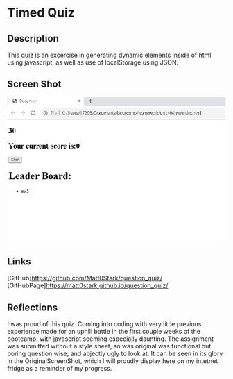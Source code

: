 # Timed Quiz

## Description
This quiz is an excercise in generating dynamic elements inside of html using javascript, as well as use of localStorage using JSON.

## Screen Shot
![originalScreenShot](./assets/images/Screenshotquiz.png)

## Links

[GitHub]https://github.com/Matt0Stark/question_quiz/
[GitHubPage]https://matt0stark.github.io/question_quiz/

## Reflections
I was proud of this quiz. Coming into coding with very little previous experience made for an uphill battle in the first couple weeks of the bootcamp, with javascript seeming especially daunting. The assignment was submitted without a style sheet, so was original was functional but boring question wise, and abjectly ugly to look at. It can be seen in its glory in the OriginalScreenShot, which I will proudly display here on my intetnet fridge as a reminder of my progress. 
